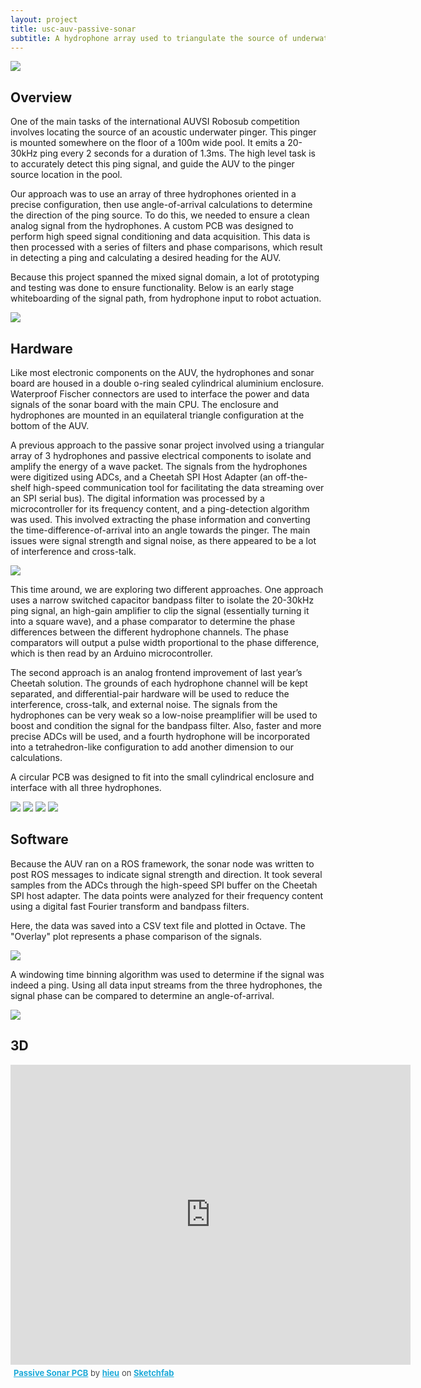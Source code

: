 ```yaml
---
layout: project
title: usc-auv-passive-sonar
subtitle: A hydrophone array used to triangulate the source of underwater acoustic pings.
---
```


<img src="http://niftyhedgehog.com/usc-auv-passive-sonar/images/hydrophone_connect.jpg">

## Overview
One of the main tasks of the international AUVSI Robosub competition involves locating the source of an acoustic underwater pinger. This pinger is mounted somewhere on the floor of a 100m wide pool. It emits a 20-30kHz ping every 2 seconds for a duration of 1.3ms. The high level task is to accurately detect this ping signal, and guide the AUV to the pinger source location in the pool. 

Our approach was to use an array of three hydrophones oriented in a precise configuration, then use angle-of-arrival calculations to determine the direction of the ping source. To do this, we needed to ensure a clean analog signal from the hydrophones. A custom PCB was designed to perform high speed signal conditioning and data acquisition. This data is then processed with a series of filters and phase comparisons, which result in detecting a ping and calculating a desired heading for the AUV.

Because this project spanned the mixed signal domain, a lot of prototyping and testing was done to ensure functionality. Below is an early stage whiteboarding of the signal path, from hydrophone input to robot actuation.

<img src="http://niftyhedgehog.com/usc-auv-passive-sonar/images/whiteboarding.jpg">

## Hardware
Like most electronic components on the AUV, the hydrophones and sonar board are housed in a double o-ring sealed cylindrical aluminium enclosure. Waterproof Fischer connectors are used to interface the power and data signals of the sonar board with the main CPU. The enclosure and hydrophones are mounted in an equilateral triangle configuration at the bottom of the AUV.

A previous approach to the passive sonar project involved using a triangular array of 3 hydrophones and passive electrical components to isolate and amplify the energy of a wave packet. The signals from the hydrophones were digitized using ADCs, and a Cheetah SPI Host Adapter (an off-the-shelf high-speed communication tool for facilitating the data streaming over an SPI serial bus). The digital information was processed by a microcontroller for its frequency content, and a ping-detection algorithm was used. This involved extracting the phase information and converting the time-difference-of-arrival into an angle towards the pinger. The main issues were signal strength and signal noise, as there appeared to be a lot of interference and cross-talk.

<img src="http://niftyhedgehog.com/usc-auv-passive-sonar/images/signal_paths.png">

This time around, we are exploring two different approaches. One approach uses a narrow switched capacitor bandpass filter to isolate the 20-30kHz ping signal, an high-gain amplifier to clip the signal (essentially turning it into a square wave), and a phase comparator to determine the phase differences between the different hydrophone channels. The phase comparators will output a pulse width proportional to the phase difference, which is then read by an Arduino microcontroller.

The second approach is an analog frontend improvement of last year’s Cheetah solution. The grounds of each hydrophone channel will be kept separated, and differential-pair hardware will be used to reduce the interference, cross-talk, and external noise. The signals from the hydrophones can be very weak so a low-noise preamplifier will be used to boost and condition the signal for the bandpass filter. Also, faster and more precise ADCs will be used, and a fourth hydrophone will be incorporated into a tetrahedron-like configuration to add another dimension to our calculations.

A circular PCB was designed to fit into the small cylindrical enclosure and interface with all three hydrophones.

<img src="http://niftyhedgehog.com/usc-auv-passive-sonar/images/sonar_2d.jpg">
<img src="http://niftyhedgehog.com/usc-auv-passive-sonar/images/sonar_3d.jpg">
<img src="http://niftyhedgehog.com/usc-auv-passive-sonar/images/sonar_board_top.jpg">
<img src="http://niftyhedgehog.com/usc-auv-passive-sonar/images/sonar_testing.jpg">


## Software
Because the AUV ran on a ROS framework, the sonar node was written to post ROS messages to indicate signal strength and direction. It took several samples from the ADCs through the high-speed SPI buffer on the Cheetah SPI host adapter. The data points were analyzed for their frequency content using a digital fast Fourier transform and bandpass filters.

Here, the data was saved into a CSV text file and plotted in Octave. The "Overlay" plot represents a phase comparison of the signals.

<img src="http://niftyhedgehog.com/usc-auv-passive-sonar/images/adc_samples_plot.png">

A windowing time binning algorithm was used to determine if the signal was indeed a ping. Using all data input streams from the three hydrophones, the signal phase can be compared to determine an angle-of-arrival.

<img src="http://niftyhedgehog.com/usc-auv-passive-sonar/images/theta_alg.png">


## 3D
<iframe width="640" height="480" src="https://sketchfab.com/models/2c645406e3c548b1852d1a6a05af44f1/embed" frameborder="0" allowfullscreen mozallowfullscreen="true" webkitallowfullscreen="true" onmousewheel=""></iframe>

<p style="font-size: 13px; font-weight: normal; margin: 5px; color: #4A4A4A;">
    <a href="https://sketchfab.com/models/2c645406e3c548b1852d1a6a05af44f1?utm_source=oembed&utm_medium=embed&utm_campaign=2c645406e3c548b1852d1a6a05af44f1" target="_blank" style="font-weight: bold; color: #1CAAD9;">Passive Sonar PCB</a>
    by <a href="https://sketchfab.com/hieu?utm_source=oembed&utm_medium=embed&utm_campaign=2c645406e3c548b1852d1a6a05af44f1" target="_blank" style="font-weight: bold; color: #1CAAD9;">hieu</a>
    on <a href="https://sketchfab.com?utm_source=oembed&utm_medium=embed&utm_campaign=2c645406e3c548b1852d1a6a05af44f1" target="_blank" style="font-weight: bold; color: #1CAAD9;">Sketchfab</a>
</p>
